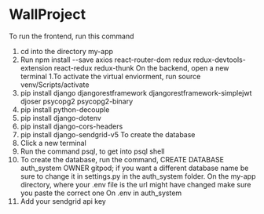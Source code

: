 # WallProject
To run the frontend, run this command
1. cd into the directory my-app
2. Run npm install --save axios react-router-dom redux redux-devtools-extension react-redux redux-thunk
On the backend, open a new terminal
1.To activate the virtual enviorment, run source venv/Scripts/activate
2. pip install django djangorestframework  djangorestframework-simplejwt djoser psycopg2 psycopg2-binary
3. pip install python-decouple
4. pip install django-dotenv
5. pip install django-cors-headers
6. pip install django-sendgrid-v5
To create the database
1. Click a new terminal
2. Run the command psql, to get into psql shell
3. To create the database, run the command, CREATE DATABASE auth_system OWNER gitpod; if you want a different database name be sure to change it in settings.py in the auth_system folder.
On the my-app directory, where your .env file is the url might have changed make sure you paste the correct one
On .env in auth_system 
1. Add your sendgrid api key

